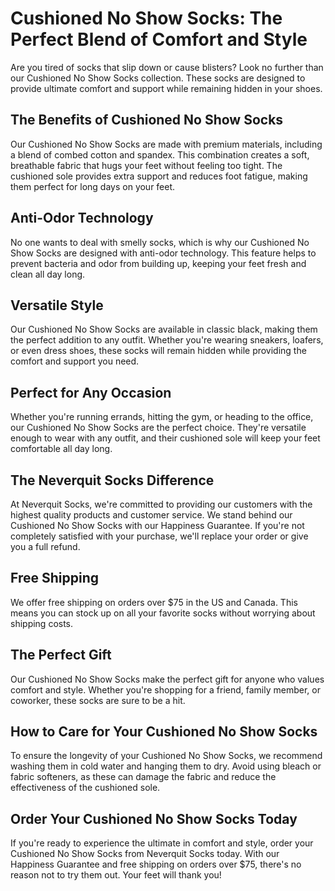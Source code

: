 # Cushioned No Show Socks: The Perfect Blend of Comfort and Style

Are you tired of socks that slip down or cause blisters? Look no further than our Cushioned No Show Socks collection. These socks are designed to provide ultimate comfort and support while remaining hidden in your shoes.

## The Benefits of Cushioned No Show Socks

Our Cushioned No Show Socks are made with premium materials, including a blend of combed cotton and spandex. This combination creates a soft, breathable fabric that hugs your feet without feeling too tight. The cushioned sole provides extra support and reduces foot fatigue, making them perfect for long days on your feet.

## Anti-Odor Technology

No one wants to deal with smelly socks, which is why our Cushioned No Show Socks are designed with anti-odor technology. This feature helps to prevent bacteria and odor from building up, keeping your feet fresh and clean all day long.

## Versatile Style

Our Cushioned No Show Socks are available in classic black, making them the perfect addition to any outfit. Whether you're wearing sneakers, loafers, or even dress shoes, these socks will remain hidden while providing the comfort and support you need.

## Perfect for Any Occasion

Whether you're running errands, hitting the gym, or heading to the office, our Cushioned No Show Socks are the perfect choice. They're versatile enough to wear with any outfit, and their cushioned sole will keep your feet comfortable all day long.

## The Neverquit Socks Difference

At Neverquit Socks, we're committed to providing our customers with the highest quality products and customer service. We stand behind our Cushioned No Show Socks with our Happiness Guarantee. If you're not completely satisfied with your purchase, we'll replace your order or give you a full refund.

## Free Shipping

We offer free shipping on orders over $75 in the US and Canada. This means you can stock up on all your favorite socks without worrying about shipping costs.

## The Perfect Gift

Our Cushioned No Show Socks make the perfect gift for anyone who values comfort and style. Whether you're shopping for a friend, family member, or coworker, these socks are sure to be a hit.

## How to Care for Your Cushioned No Show Socks

To ensure the longevity of your Cushioned No Show Socks, we recommend washing them in cold water and hanging them to dry. Avoid using bleach or fabric softeners, as these can damage the fabric and reduce the effectiveness of the cushioned sole.

## Order Your Cushioned No Show Socks Today

If you're ready to experience the ultimate in comfort and style, order your Cushioned No Show Socks from Neverquit Socks today. With our Happiness Guarantee and free shipping on orders over $75, there's no reason not to try them out. Your feet will thank you!